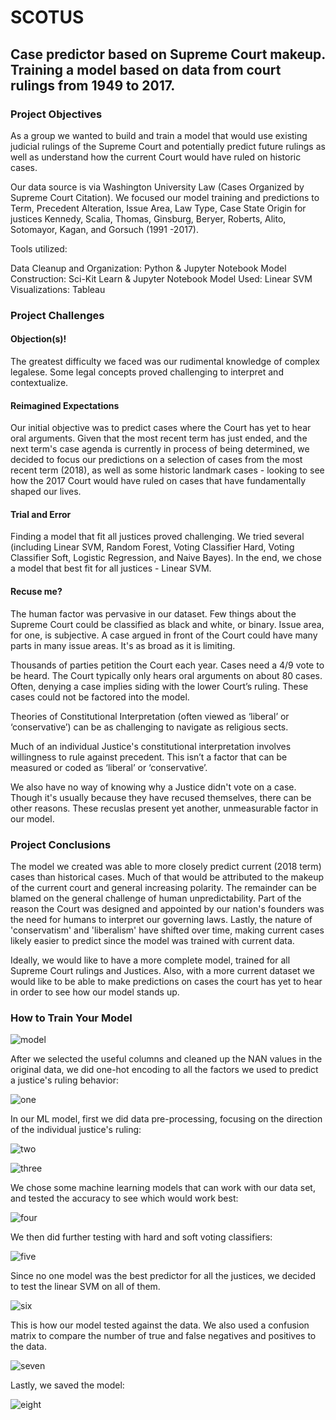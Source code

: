 # SCOTUS

## Case predictor based on Supreme Court makeup. Training a model based on data from court rulings from 1949 to 2017. 


### Project Objectives

As a group we wanted to build and train a model that would use existing judicial rulings of the Supreme Court and potentially predict future rulings as well as understand how the current Court would have ruled on historic cases.

Our data source is via Washington University Law (Cases Organized by Supreme Court Citation).
We focused our model training and predictions to Term, Precedent Alteration, Issue Area, Law Type, Case State Origin for justices Kennedy, Scalia, Thomas, Ginsburg, Beryer, Roberts, Alito, Sotomayor, Kagan, and Gorsuch (1991 -2017).

Tools utilized:

Data Cleanup and Organization: Python & Jupyter Notebook 
Model Construction: Sci-Kit Learn & Jupyter Notebook 
Model Used: Linear SVM 
Visualizations: Tableau

### Project Challenges

#### Objection(s)!
The greatest difficulty we faced was our rudimental knowledge of complex legalese. Some legal concepts proved challenging to interpret and contextualize.

#### Reimagined Expectations
Our initial objective was to predict cases where the Court has yet to hear oral arguments. Given that the most recent term has just ended, and the next term's case agenda is currently in process of being determined, we decided to focus our predictions on a selection of cases from the most recent term (2018), as well as some historic landmark cases - looking to see how the 2017 Court would have ruled on cases that have fundamentally shaped our lives.

#### Trial and Error
Finding a model that fit all justices proved challenging. We tried several (including Linear SVM, Random Forest, Voting Classifier Hard, Voting Classifier Soft, Logistic Regression, and Naive Bayes). In the end, we chose a model that best fit for all justices - Linear SVM.

#### Recuse me?
The human factor was pervasive in our dataset. Few things about the Supreme Court could be classified as black and white, or binary. Issue area, for one, is subjective. A case argued in front of the Court could have many parts in many issue areas. It's as broad as it is limiting. 

Thousands of parties petition the Court each year. Cases need a 4/9 vote to be heard. The Court typically only hears oral arguments on about 80 cases. Often, denying a case implies siding with the lower Court’s ruling. These cases could not be factored into the model. 

Theories of Constitutional Interpretation (often viewed as ‘liberal’ or ‘conservative’) can be as challenging to navigate as religious sects. 

Much of an individual Justice's constitutional interpretation involves willingness to rule against precedent. This isn’t a factor that can be measured or coded as ‘liberal’ or ‘conservative’.

We also have no way of knowing why a Justice didn't vote on a case. Though it's usually because they have recused themselves, there can be other reasons. These recuslas present yet another, unmeasurable factor in our model.

### Project Conclusions

The model we created was able to more closely predict current (2018 term) cases than historical cases. Much of that would be attributed to the makeup of the current court and general increasing polarity. The remainder can be blamed on the general challenge of human unpredictability. Part of the reason the Court was designed and appointed by our nation's founders was the need for humans to interpret our governing laws. Lastly, the nature of 'conservatism' and 'liberalism' have shifted over time, making current cases likely easier to predict since the model was trained with current data. 

Ideally, we would like to have a more complete model, trained for all Supreme Court rulings and Justices. Also, with a more current dataset we would like to be able to make predictions on cases the court has yet to hear in order to see how our model stands up.


### How to Train Your Model
![model](https://github.com/emilyt1985/emilyt1985.github.io/blob/master/images/giphy.gif)

After we selected the useful columns and cleaned up the NAN values in the original data, 
we did one-hot encoding to all the factors we used to predict a justice's ruling behavior:

![one](https://github.com/emilyt1985/emilyt1985.github.io/blob/master/images/1.png)


In our ML model, first we did data pre-processing, focusing on the direction of the individual justice's ruling:

![two](https://github.com/emilyt1985/emilyt1985.github.io/blob/master/images/2.png)


![three](https://github.com/emilyt1985/emilyt1985.github.io/blob/master/images/3.png)


We chose some machine learning models that can work with our data set,
and tested the accuracy to see which would work best:

![four](https://github.com/emilyt1985/emilyt1985.github.io/blob/master/images/3.png)


We then did further testing with hard and soft voting classifiers:

![five](https://github.com/emilyt1985/emilyt1985.github.io/blob/master/images/5.png)


Since no one model was the best predictor for all the justices, we decided to test the linear SVM on all of them.

![six](https://github.com/emilyt1985/emilyt1985.github.io/blob/master/images/6.png)


This is how our model tested against the data.
We also used a confusion matrix to compare the number of true and false negatives and positives to the data.

![seven](https://github.com/emilyt1985/emilyt1985.github.io/blob/master/images/7.png)


Lastly, we saved the model:

![eight](https://github.com/emilyt1985/emilyt1985.github.io/blob/master/images/8.png)

